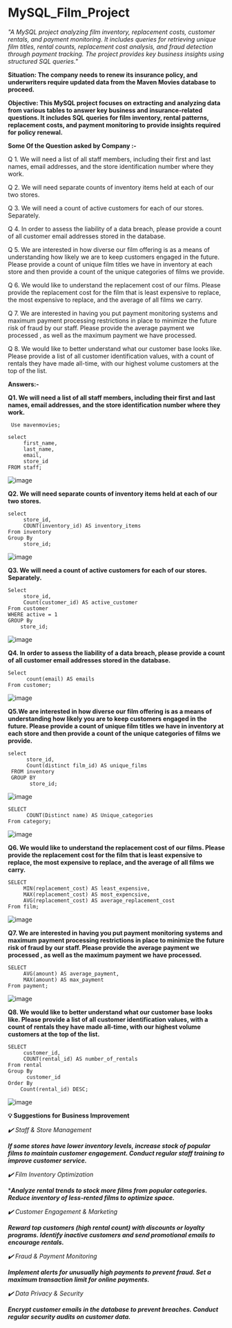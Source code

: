 # MySQL_Film_Project #

*"A MySQL project analyzing film inventory, replacement costs, customer rentals, and payment monitoring.  It includes queries for retrieving unique film titles, rental counts, replacement cost analysis, and fraud detection through payment tracking.  The project provides key business insights using structured SQL queries."*

**Situation:   The company needs to renew its insurance policy, and underwriters require updated data from the Maven Movies database to proceed.**

**Objective:   This MySQL project focuses on extracting and analyzing data from various tables to answer key business and insurance-related questions. 
             It includes SQL queries for film inventory, rental patterns, replacement costs, and payment monitoring to provide insights required for policy renewal.**

**Some Of the Question asked by Company :-**

Q 1. We will need a list of all staff members, including their first and last names, email addresses, and the store identification number where they work.
 
Q 2. We will need separate counts of inventory items held at each of our two stores.

Q 3. We will need a count of active customers for each of our stores. Separately.

Q 4. In order to assess the liability of a data breach, please provide a count of all customer email addresses stored in the database.

Q 5. We are interested in how diverse our film offering is as a means of understanding how likely we are to keep customers engaged in the future. Please provide a count of unique film titles we have in inventory 
     at each store and then provide a count of the unique categories of films we provide.

Q 6. We would like to understand the replacement cost of our films. Please provide the replacement cost for the film that is least expensive to replace, the most expensive to replace, and   the average of all 
     films we carry.

Q 7. We are interested in having you put payment monitoring systems and maximum payment processing restrictions in place to minimize the future risk of fraud by our staff. Please provide the average payment we 
     processed , as well as the maximum payment we have processed.

Q 8. We would like to better understand what our customer base looks like. Please provide a list of all customer identification values, with a count of rentals they have made all-time,
     with our highest volume customers at the top of the list.


**Answers:-**


 
**Q1.  We will need a list of all staff members, including their first and last names, email addresses, 
and the store identification number where they work.**

```
 Use mavenmovies;

select 
     first_name,
     last_name,
     email,
     store_id
FROM staff;
```

![image](https://github.com/user-attachments/assets/21e14b7e-a796-4b89-9e2b-a2d7d496496a)



**Q2. We will need separate counts of inventory items held at each of our two stores.**

```
select
     store_id,
     COUNT(inventory_id) AS inventory_items
From inventory
Group By 
	 store_id;
```

![image](https://github.com/user-attachments/assets/31e372de-c924-4c23-aec4-9ab101c99aa1)

     
**Q3. We will need a count of active customers for each of our stores. Separately.**
```
Select 
     store_id,
     Count(customer_id) AS active_customer
From customer
WHERE active = 1
GROUP By 
    store_id;
 ```
![image](https://github.com/user-attachments/assets/f841dbe8-cc07-4aa9-9e4a-622d1d9c100f)

**Q4. In order to assess the liability of a data breach, please provide a count of all customer email addresses stored in the database.**

```
Select 
      count(email) AS emails
From customer;
```
![image](https://github.com/user-attachments/assets/950b8fde-b727-435e-8f75-557f74cb3283)

**Q5.We are interested in how diverse our film offering is as a means of understanding how likely you are to keep customers engaged in the future. Please provide a count of unique film titles we have in inventory at each store and then provide a count of the unique categories of films we provide.**

```
select 
      store_id,
      Count(distinct film_id) AS unique_films
 FROM inventory
 GROUP BY 
       store_id;
```
![image](https://github.com/user-attachments/assets/963f1192-26c1-4fa3-aac5-09568bc1c4de)


```
SELECT 
      COUNT(Distinct name) AS Unique_categories
From category;
```
![image](https://github.com/user-attachments/assets/d19febf7-63dc-436b-bf15-ea52914bbc68)


**Q6. We would like to understand the replacement cost of our films. Please provide the replacement cost for the film that is least expensive to replace, the most expensive to replace, and   the average of all films we carry.**


```
SELECT 
     MIN(replacement_cost) AS least_expensive,
     MAX(replacement_cost) AS most_expencsive,
     AVG(replacement_cost) AS average_replacement_cost
From film;
```

![image](https://github.com/user-attachments/assets/77a56341-0f3e-43d8-aeeb-40967afd2bc1)

**Q7. We are interested in having you put payment monitoring systems and maximum payment processing restrictions in place to minimize the future risk of fraud by our staff. Please provide the average payment we processed , as well as the maximum payment we have processed.**

```
SELECT
     AVG(amount) AS average_payment,
     MAX(amount) AS max_payment
From payment;
```
![image](https://github.com/user-attachments/assets/4d65e765-9032-44f6-ba91-3eb64dee5088)

**Q8. We would like to better understand what our customer base looks like. Please provide a list of all customer identification values, with a count of rentals they have made all-time, with our highest volume customers at the top of the list.**


```
SELECT
     customer_id,
     COUNT(rental_id) AS number_of_rentals
From rental
Group By 
      customer_id
Order By
	Count(rental_id) DESC;
```
![image](https://github.com/user-attachments/assets/266c1049-0785-40e8-8ea9-a8f67870f2a8)


**💡 Suggestions for Business Improvement**

*✔️ Staff & Store Management*

***If some stores have lower inventory levels, increase stock of popular films to maintain customer engagement.
Conduct regular staff training to improve customer service.***

*✔️ Film Inventory Optimization*

****Analyze rental trends to stock more films from popular categories.
Reduce inventory of less-rented films to optimize space.***

*✔️ Customer Engagement & Marketing*

***Reward top customers (high rental count) with discounts or loyalty programs.
Identify inactive customers and send promotional emails to encourage rentals.***

*✔️ Fraud & Payment Monitoring*

***Implement alerts for unusually high payments to prevent fraud.
Set a maximum transaction limit for online payments.***

*✔️ Data Privacy & Security*

***Encrypt customer emails in the database to prevent breaches.
Conduct regular security audits on customer data.***

